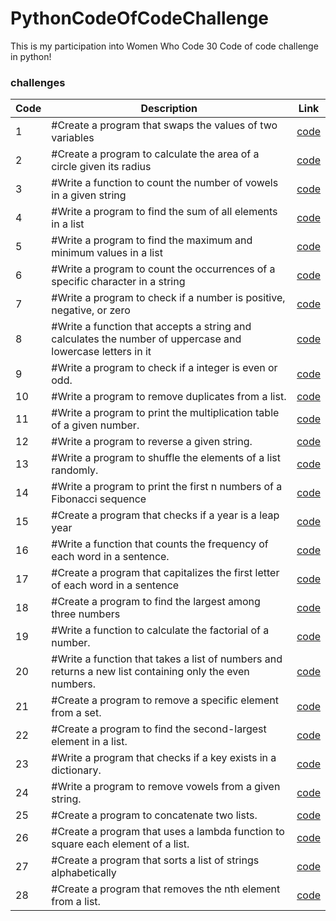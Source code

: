 # PythonCodeOfCodeChallenge

This is my participation into Women Who Code 30 Code of code challenge in python!

### challenges

| Code | Description                                                                                                | Link                                                                                                       |
| ---- | ---------------------------------------------------------------------------------------------------------- | ---------------------------------------------------------------------------------------------------------- |
| 1    | #Create a program that swaps the values of two variables                                                   | [code](https://github.com/asmaaHamdym/PythonDaysOfCodeChallenge/blob/main/01-swap.py)                      |
| 2    | #Create a program to calculate the area of a circle given its radius                                       | [code](https://github.com/asmaaHamdym/PythonDaysOfCodeChallenge/blob/main/02-areaOfCircle.py)              |
| 3    | #Write a function to count the number of vowels in a given string                                          | [code](https://github.com/asmaaHamdym/PythonDaysOfCodeChallenge/blob/main/03-noOfVowels.py)                |
| 4    | #Write a program to find the sum of all elements in a list                                                 | [code](https://github.com/asmaaHamdym/PythonDaysOfCodeChallenge/blob/main/04-listSum.py)                   |
| 5    | #Write a program to find the maximum and minimum values in a list                                          | [code](https://github.com/asmaaHamdym/PythonDaysOfCodeChallenge/blob/main/05-maxAndMin.py)                 |
| 6    | #Write a program to count the occurrences of a specific character in a string                              | [code](https://github.com/asmaaHamdym/PythonDaysOfCodeChallenge/blob/main/06-countOccurrences.py)          |
| 7    | #Write a program to check if a number is positive, negative, or zero                                       | [code](https://github.com/asmaaHamdym/PythonDaysOfCodeChallenge/blob/main/07-positiveOrNegative.py)        |
| 8    | #Write a function that accepts a string and calculates the number of uppercase and lowercase letters in it | [code](https://github.com/asmaaHamdym/PythonDaysOfCodeChallenge/blob/main/08-noOfUppercaseLowercase.py)    |
| 9    | #Write a program to check if a integer is even or odd.                                                     | [code](https://github.com/asmaaHamdym/PythonDaysOfCodeChallenge/blob/main/09-oddOrEven.py)                 |
| 10   | #Write a program to remove duplicates from a list.                                                         | [code](https://github.com/asmaaHamdym/PythonDaysOfCodeChallenge/blob/main/10-removeDuplicates.py)          |
| 11   | #Write a program to print the multiplication table of a given number.                                      | [code](https://github.com/asmaaHamdym/PythonDaysOfCodeChallenge/blob/main/11-numberMultiplicationTable.py) |
| 12   | #Write a program to reverse a given string.                                                                | [code](https://github.com/asmaaHamdym/PythonDaysOfCodeChallenge/blob/main/12-reverseString.py)             |
| 13   | #Write a program to shuffle the elements of a list randomly.                                               | [code](https://github.com/asmaaHamdym/PythonDaysOfCodeChallenge/blob/main/13-shuffleList.py)               |
| 14   | #Write a program to print the first n numbers of a Fibonacci sequence                                      | [code](https://github.com/asmaaHamdym/PythonDaysOfCodeChallenge/blob/main/14-FibonacciSequence.py)         |
| 15   | #Create a program that checks if a year is a leap year                                                     | [code](https://github.com/asmaaHamdym/PythonDaysOfCodeChallenge/blob/main/15-leapYear.py)                  |
| 16   | #Write a function that counts the frequency of each word in a sentence.                                    | [code](https://github.com/asmaaHamdym/PythonDaysOfCodeChallenge/blob/main/16-wordFrequency.py)             |
| 17   | #Create a program that capitalizes the first letter of each word in a sentence                             | [code](https://github.com/asmaaHamdym/PythonDaysOfCodeChallenge/blob/main/17-titleCase.py)                 |
| 18   | #Create a program to find the largest among three numbers                                                  | [code](https://github.com/asmaaHamdym/PythonDaysOfCodeChallenge/blob/main/18-maxNumber.py)                 |
| 19   | #Write a function to calculate the factorial of a number.                                                  | [code](https://github.com/asmaaHamdym/PythonDaysOfCodeChallenge/blob/main/19-numberFactorial.py)           |
| 20   | #Write a function that takes a list of numbers and returns a new list containing only the even numbers.    | [code](https://github.com/asmaaHamdym/PythonDaysOfCodeChallenge/blob/main/20-evenNumberSelector.py)        |
| 21   | #Create a program to remove a specific element from a set.                                                 | [code](https://github.com/asmaaHamdym/PythonDaysOfCodeChallenge/blob/main/21-removeElement.py)             |
| 22   | #Create a program to find the second-largest element in a list.                                            | [code](https://github.com/asmaaHamdym/PythonDaysOfCodeChallenge/blob/main/22-secondLargestNo.py)           |
| 23   | #Write a program that checks if a key exists in a dictionary.                                              | [code](https://github.com/asmaaHamdym/PythonDaysOfCodeChallenge/blob/main/23-dictKeyCheck.py)              |
| 24   | #Write a program to remove vowels from a given string.                                                     | [code](https://github.com/asmaaHamdym/PythonDaysOfCodeChallenge/blob/main/24-removeVowels.py)              |
| 25   | #Create a program to concatenate two lists.                                                                | [code](https://github.com/asmaaHamdym/PythonDaysOfCodeChallenge/blob/main/25-concatTwoLists.py)            |
| 26   | #Create a program that uses a lambda function to square each element of a list.                            | [code](https://github.com/asmaaHamdym/PythonDaysOfCodeChallenge/blob/main/26-lamdaFunc.py)                 |
| 27   | #Create a program that sorts a list of strings alphabetically                                              | [code](https://github.com/asmaaHamdym/PythonDaysOfCodeChallenge/blob/main/27-alphabeticalSort.py)          |
| 28   | #Create a program that removes the nth element from a list.                                                | [code](https://github.com/asmaaHamdym/PythonDaysOfCodeChallenge/blob/main/28-removeNthElement.py)          |
